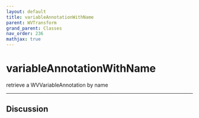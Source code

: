 ```yaml
---
layout: default
title: variableAnnotationWithName
parent: WVTransform
grand_parent: Classes
nav_order: 236
mathjax: true
---
```


#  variableAnnotationWithName

retrieve a WVVariableAnnotation by name


---

## Discussion

  
